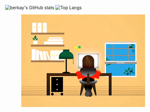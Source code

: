 ![berkay's GitHub stats](https://github-readme-stats.vercel.app/api?username=berkaygulerr&show_icons=true&theme=tokyonight)
![Top Langs](https://github-readme-stats.vercel.app/api/top-langs/?username=berkaygulerr&layout=compact&theme=tokyonight)
<div align="center">
  <img src="daynight.gif" alt="animated" />
</div>
